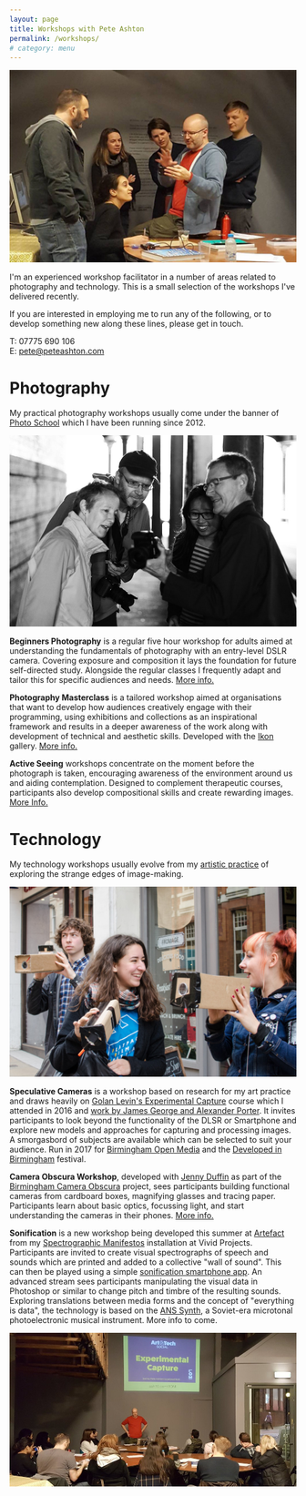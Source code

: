 ```yaml
---
layout: page
title: Workshops with Pete Ashton
permalink: /workshops/
# category: menu
---
```


![Experimental Capture workshop at BOM](../images/workshops-BOMlab.jpg)

I'm an experienced workshop facilitator in a number of areas related to photography and technology. This is a small selection of the workshops I've delivered recently.

If you are interested in employing me to run any of the following, or to develop something new along these lines, please get in touch. 

T: 07775 690 106   
E: [pete@peteashton.com](mailto:pete@peteashton.com)

# Photography

My practical photography workshops usually come under the banner of [Photo School](http://photo-school.co.uk) which I have been running since 2012. 

![During a workshop at Ikon Gallery](../images/workshop-ikon.jpg)

**Beginners Photography** is a regular five hour workshop for adults aimed at understanding the fundamentals of photography with an entry-level DSLR camera. Covering exposure and composition it lays the foundation for future self-directed study. Alongside the regular classes I frequently adapt and tailor this for specific audiences and needs. [More info.](http://photo-school.co.uk/beginners-photography/)

**Photography Masterclass** is a tailored workshop aimed at organisations that want to develop how audiences creatively engage with their programming, using exhibitions and collections as an inspirational framework and results in a deeper awareness of the work along with development of technical and aesthetic skills. Developed with the [Ikon](https://ikon-gallery.org) gallery. [More info.](http://photo-school.co.uk/photography-workshops/photography-masterclasses/)

**Active Seeing** workshops concentrate on the moment before the photograph is taken, encouraging awareness of the environment around us and aiding contemplation. Designed to complement therapeutic courses, participants also develop compositional skills and create rewarding images. [More Info.](http://photo-school.co.uk/photography-workshops/active-seeing-workshops/)

# Technology

My technology workshops usually evolve from my [artistic practice](http://art.peteashton.com) of exploring the strange edges of image-making. 

![After a Camera Obscura workshop for Flatpack Festival](../images/workshops_BCO.jpg)

**Speculative Cameras** is a workshop based on research for my art practice and draws heavily on [Golan Levin's Experimental Capture](https://github.com/golanlevin/ExperimentalCapture) course which I attended in 2016 and [work by James George and Alexander Porter](http://scatter.nyc/camera-of-the-future-workshop). It invites participants to look beyond the functionality of the DLSR or Smartphone and explore new models and approaches for capturing and processing images. A smorgasbord of subjects are available which can be selected to suit your audience. Run in 2017 for [Birmingham Open Media](http://www.bom.org.uk/event/artandtech-pete-ashton/) and the [Developed in Birmingham](https://www.developedinbirmingham.com/programme/speculative-cameras-workshop/) festival. 

**Camera Obscura Workshop**, developed with [Jenny Duffin](http://jennyduffin.com) as part of the [Birmingham Camera Obscura](http://bhamobscura.com) project, sees participants building functional cameras from cardboard boxes, magnifying glasses and tracing paper. Participants learn about basic optics, focussing light, and start understanding the cameras in their phones. [More info.](http://bhamobscura.com/2015/03/flatpack-workshop-photos/)

**Sonification** is a new workshop being developed this summer at [Artefact](http://artefactstirchley.co.uk) from my [Spectrographic Manifestos](https://vimeo.com/220128563) installation at Vivid Projects. Participants are invited to create visual spectrographs of speech and sounds which are printed and added to a collective "wall of sound". This can then be played using a simple [sonification smartphone app](http://warmplace.ru/soft/phonopaper/). An advanced stream sees participants manipulating the visual data in Photoshop or similar to change pitch and timbre of the resulting sounds. Exploring translations between media forms and the concept of "everything is data", the technology is based on the [ANS Synth](https://en.wikipedia.org/wiki/ANS_synthesizer), a Soviet-era microtonal photoelectronic musical instrument. More info to come.

![Workshop at BOM](../images/workshops_BOM.jpg)